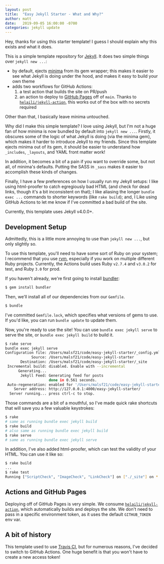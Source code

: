 ```yaml
---
layout: post
title:  "Easy Jekyll Starter - What and Why?"
author: matt
date:   2019-09-05 16:00:00 -0700
categories: jekyll update
---
```


Hey, thanks for using this starter template! I guess I should explain why this exists and what it does.

This is a simple template repository for [Jekyll](https://jekyllrb.com). It does two simple things over `jekyll new ...`:

* by default, ejects [minima](https://github.com/jekyll/minima) from its gem wrapper; this makes it easier to see what Jekyll is doing under the hood, and makes it easy to build your own theme
* adds two workflows for GitHub Actions:
  1. a test action that builds the site on PR/push
  2. an action to deploy to [GitHub Pages](https://pages.github.com/) off of `main`. Thanks to [`helaili/jekyll-action`](https://github.com/helaili/jekyll-action), this works out of the box with no secrets required

Other than that, I basically leave minima untouched.

Why did I make this simple template? I love using Jekyll, but I'm not a huge fan of how minima is now bundled by default into `jekyll new ...`. Firstly, it obscures some of the logic of what Jekyll is doing (via the minima gem), which makes it harder to introduce Jekyll to my friends. Since this template ejects minima out of its gem, it should be easier to understand how `_includes`, `_layouts`, and YAML front matter work!

In addition, it becomes a bit of a pain if you want to override some, but not all, of minima's defaults. Putting the SASS in `_sass` makes it easier to accomplish these kinds of changes.

Finally, I have a few preferences on how I usually run my Jekyll setups: I like using html-proofer to catch egregiously bad HTML (and check for dead links, though it's a bit inconsistent on that); I like aliasing the longer `bundle exec ...` commands to shorter keywords (like `rake build`); and, I Like using GitHub Actions to let me know if I've committed a bad build of the site.

Currently, this template uses Jekyll v4.0.0+.

## Development Setup

Admittedly, this is a little more annoying to use than `jekyll new ...`, but only slightly so.

To use this template, you'll need to have some sort of Ruby on your system; I recommend that you use [rvm](https://rvm.io/), especially if you work on multiple different Ruby projects. Currently, the Actions build uses Ruby `v2.7.4` and `v3.0.2` for test, and Ruby `3.0` for prod.

If you haven't already, we're first going to install [bundler](https://bundler.io/):

```sh
$ gem install bundler
```

Then, we'll install all of our dependencies from our `Gemfile`.

```sh
$ bundle
```

I've committed `Gemfile.lock`, which specifies what versions of gems to use. If you'd like, you can run `bundle update` to update them.

Now, you're ready to use the site! You can use `bundle exec jekyll serve` to serve the site, or `bundle exec jekyll build` to build it.

```sh
$ rake serve
bundle exec jekyll serve
Configuration file: /Users/malsf21/code/easy-jekyll-starter/_config.yml
            Source: /Users/malsf21/code/easy-jekyll-starter
       Destination: /Users/malsf21/code/easy-jekyll-starter/_site
 Incremental build: disabled. Enable with --incremental
      Generating...
       Jekyll Feed: Generating feed for posts
                    done in 0.561 seconds.
 Auto-regeneration: enabled for '/Users/malsf21/code/easy-jekyll-starter'
    Server address: http://127.0.0.1:4000/easy-jekyll-starter/
  Server running... press ctrl-c to stop.
```

Those commands are a bit of a mouthful, so I've made quick rake shortcuts that will save you a few valuable keystrokes:

```sh
$ rake
# same as running bundle exec jekyll build
$ rake build
# also same as running bundle exec jekyll build
$ rake serve
# same as running bundle exec jekyll serve
```

In addition, I've also added html-proofer, which can test the validity of your HTML. You can use it like so:

```sh
$ rake build
...
$ rake test
Running ["ScriptCheck", "ImageCheck", "LinkCheck"] on ["./_site"] on *.html...
```

## Actions and GitHub Pages

Deploying off of GitHub Pages is very simple. We consume [`helaili/jekyll-action`](https://github.com/helaili/jekyll-action), which automatically builds and deploys the site. We don't need to pass in a specific environment token, as it uses the default `GITHUB_TOKEN` env var.

## A bit of history

This template used to use [Travis CI](https://travis-ci.com/), but for numerous reasons, I've decided to switch to GitHub Actions. One huge benefit is that you won't have to create a new access token!
